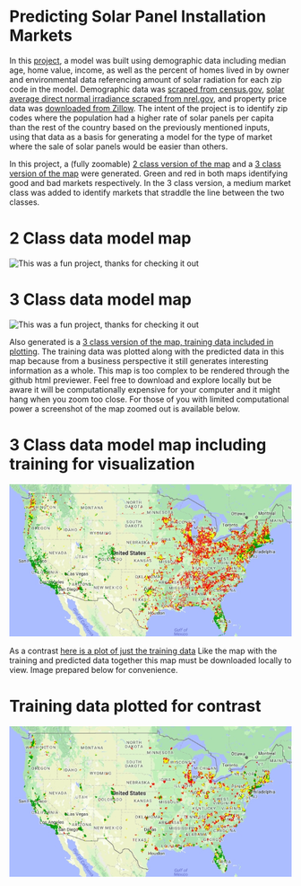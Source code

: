 # Predicting Solar Panel Installation Markets

In this [project](Solar%20Project.ipynb), a model was built using demographic data including median age, home value, income, as well as the percent of homes lived in by owner and environmental data referencing amount of solar radiation for each zip code in the model.  Demographic data was [scraped from census.gov](scrape%20census.gov.py), [solar average direct normal irradiance scraped from nrel.gov](Scrape_Nrel_Solar.py), and property price data was [downloaded from Zillow](http://files.zillowstatic.com/research/public/Zip/Zip_Zhvi_Summary_AllHomes.csv).  The intent of the project is to identify zip codes where the population had a higher rate of solar panels per capita than the rest of the country based on the previously mentioned inputs, using that data as a basis for generating a model for the type of market where the sale of solar panels would be easier than others.

In this project, a (fully zoomable) [2 class version of the map](http://htmlpreview.github.io/?https://github.com/gurkpet/Solar-Panel-Market-Modeling/blob/master/2classmarketprediction.html) and a [3 class version of the map](http://htmlpreview.github.io/?https://github.com/gurkpet/Solar-Panel-Market-Modeling/blob/master/3classmarketprediction.html) were generated.  Green and red in both maps identifying good and bad markets respectively.  In the 3 class version, a medium market class was added to identify markets that straddle the line between the two classes.  

# 2 Class data model map
![This was a fun project, thanks for checking it out](2_class_modeled_data.jpg?raw=true "
2_class_modeled_data")

# 3 Class data model map
![This was a fun project, thanks for checking it out](3_class_modeled_data.jpg?raw=true "
3_class_modeled_data")

Also generated is a [3 class version of the map, training data included in plotting](https://github.com/gurkpet/Solar-Panel-Market-Modeling/blob/master/3classmarketpredictionwithtrain.html).  The training data was plotted along with the predicted data in this map because from a business perspective it still generates interesting information as a whole.  This map is too complex to be rendered through the github html previewer.  Feel free to download and explore locally but be aware it will be computationally expensive for your computer and it might hang when you zoom too close.  For those of you with limited computational power a screenshot of the map zoomed out is available below.

# 3 Class data model map including training for visualization
![This was a fun project, thanks for checking it out](Model_with_training_data.jpg?raw=true "3 class version of the map, training data included in plotting")


As a contrast [here is a plot of just the training data](https://github.com/gurkpet/Solar-Panel-Market-Modeling/blob/master/3classmarketpredictionalltrain.html)  Like the map with the training and predicted data together this map must be downloaded locally to view.  Image prepared below for convenience.

# Training data plotted for contrast
![This was a fun project, thanks for checking it out](Model_just_training_data.jpg?raw=true "3 class version of the map, just the training data in the model")
